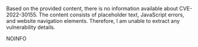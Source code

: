 Based on the provided content, there is no information available about CVE-2022-30155. The content consists of placeholder text, JavaScript errors, and website navigation elements. Therefore, I am unable to extract any vulnerability details.

NOINFO